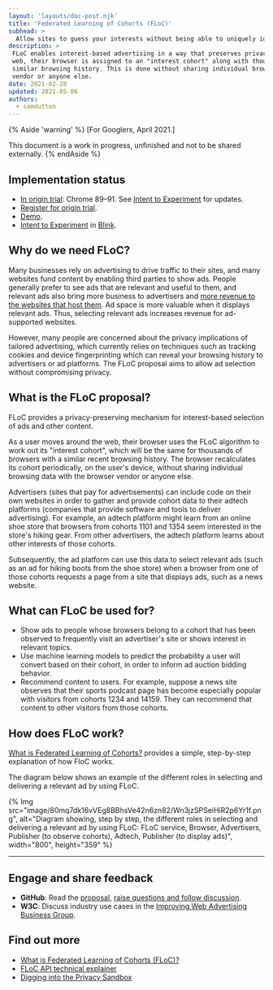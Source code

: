 ```yaml
---
layout: 'layouts/doc-post.njk'
title: 'Federated Learning of Cohorts (FLoC)'
subhead: >
  Allow sites to guess your interests without being able to uniquely identify you.
description: >
 FLoC enables interest-based advertising in a way that preserves privacy. As a user moves around the 
 web, their browser is assigned to an "interest cohort" along with thousands of others with a 
 similar browsing history. This is done without sharing individual browsing data with the browser 
 vendor or anyone else.
date: 2021-02-28
updated: 2021-05-06
authors:
  - samdutton
---
```


{% Aside 'warning' %}
[For Googlers, April 2021.]

This document is a work in progress, unfinished and not to be shared externally.
{% endAside %}


## Implementation status

* [In origin trial](https://web.dev/origin-trials): Chrome 89–91. See [Intent to Experiment](https://groups.google.com/a/chromium.org/g/blink-dev/c/MmijXrmwrJs) for updates.
* [Register for origin trial](https://developer.chrome.com/origintrials/#/view_trial/213920982300098561).
* [Demo](https://floc.glitch.me).
* [Intent to Experiment](https://groups.google.com/a/chromium.org/g/blink-dev/c/MmijXrmwrJs) in 
[Blink](https://www.chromium.org/blink).

## Why do we need FLoC?

Many businesses rely on advertising to drive traffic to their sites, and many websites fund content 
by enabling third parties to show ads. People generally prefer to see ads that are relevant and 
useful to them, and relevant ads also bring more business to advertisers and 
[more revenue to the websites that host them](https://services.google.com/fh/files/misc/disabling_third-party_cookies_publisher_revenue.pdf). Ad space is more valuable when it displays 
relevant ads. Thus, selecting relevant ads increases revenue for ad-supported websites.

However, many people are concerned about the privacy implications of tailored advertising, which 
currently relies on techniques such as tracking cookies and device fingerprinting which can reveal 
your browsing history to advertisers or ad platforms. The FLoC proposal aims to allow ad selection 
without compromising privacy.


## What is the FLoC proposal?

FLoC provides a privacy-preserving mechanism for interest-based selection of ads and other content.

As a user moves around the web, their browser uses the FLoC algorithm to work out its 
"interest cohort", which will be the same for thousands of browsers with a similar recent browsing 
history. The browser recalculates its cohort periodically, on the user's device, without sharing 
individual browsing data with the browser vendor or anyone else.

Advertisers (sites that pay for advertisements) can include code on their own websites in order to 
gather and provide cohort data to their adtech platforms (companies that provide software and tools 
to deliver advertising). For example, an adtech platform might learn from an online shoe store that 
browsers from cohorts 1101 and 1354 seem interested in the store's hiking gear. From other 
advertisers, the adtech platform learns about other interests of those cohorts.

Subsequently, the ad platform can use this data to select relevant ads (such as an ad for hiking 
boots from the shoe store) when a browser from one of those cohorts requests a page from a site that 
displays ads, such as a news website.


## What can FLoC be used for?

* Show ads to people whose browsers belong to a cohort that has been observed to frequently visit an 
advertiser's site or shows interest in relevant topics.
* Use machine learning models to predict the probability a user will convert based on their cohort, 
in order to inform ad auction bidding behavior.
* Recommend content to users. For example, suppose a news site observes that their sports podcast 
page has become especially popular with visitors from cohorts 1234 and 14159. They can recommend 
that content to other visitors from those cohorts.



## How does FLoC work?

[What is Federated Learning of Cohorts?](https://web.dev/floc/#how-does-floc-work) provides a 
simple, step-by-step explanation of how FloC works. 

The diagram below shows an example of the different roles in selecting and delivering a relevant ad 
by using FLoC.

{% Img src="image/80mq7dk16vVEg8BBhsVe42n6zn82/Wn3jzSPSeiHiR2p6Yr1f.png", 
alt="Diagram showing, step by step, the different roles in selecting and delivering a relevant ad by 
	using FLoC: FLoC service, Browser, Advertisers, Publisher (to observe cohorts), Adtech,
  Publisher (to display ads)", width="800", height="359" %}


---


## Engage and share feedback

* **GitHub**: Read the [proposal](https://github.com/WICG/floc), [raise questions and 
follow discussion](https://github.com/WICG/floc/issues).
* **W3C**: Discuss industry use cases in the [Improving Web Advertising Business&nbsp;Group](https://www.w3.org/community/web-adv/participants).


## Find out more

* [What is Federated Learning of Cohorts (FLoC)?](https://www.web.dev)
* [FLoC API technical explainer](https://github.com/WICG/floc)
* [Digging into the Privacy Sandbox](https://web.dev/digging-into-the-privacy-sandbox)
